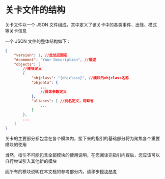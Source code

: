 # 关卡文件的结构

关卡文件以一个 JSON 文件组成，其中定义了该关卡中的各类事件、出怪、模式等关卡信息

一个 JSON 文件的整体结构如下：

```JSON
{
    "version": 1, //此处应固定
    "#comment": "Your Description", //描述
    "objects": [
        //模块定义
        {
            "objclass": "{objclass}", //模块的objclass名称
            "objdata": {
                ...
                //具体参数定义
            },
            "aliases": [ //别名定义，可缺省
				...
			]
        },
        ...
    ]
}
```

关卡的主要部分都包含在各个模块内，接下来的指引的基础部分将为聚焦各个重要模块的使用

当然，指引不可能包含全部模块的使用说明，在您阅读完指引内容后，您应该可以自行尝试引入其他新的模块

而所有的模块说明在本文档的参考部分内，请移步[模块参考](https://pvz2cndiy.github.io/docs/reference/types/modules.html)
